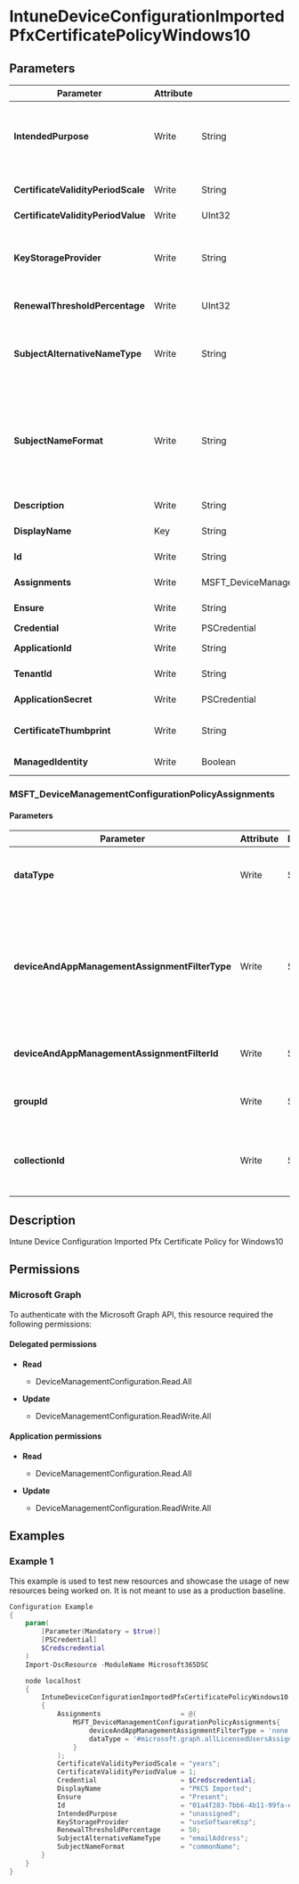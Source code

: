 ﻿# IntuneDeviceConfigurationImportedPfxCertificatePolicyWindows10

## Parameters

| Parameter | Attribute | DataType | Description | Allowed Values |
| --- | --- | --- | --- | --- |
| **IntendedPurpose** | Write | String | Intended Purpose of the Certificate Profile - which could be Unassigned, SmimeEncryption, SmimeSigning etc. Possible values are: unassigned, smimeEncryption, smimeSigning, vpn, wifi. | `unassigned`, `smimeEncryption`, `smimeSigning`, `vpn`, `wifi` |
| **CertificateValidityPeriodScale** | Write | String | Scale for the Certificate Validity Period. Possible values are: days, months, years. | `days`, `months`, `years` |
| **CertificateValidityPeriodValue** | Write | UInt32 | Value for the Certificate Validity Period | |
| **KeyStorageProvider** | Write | String | Key Storage Provider (KSP). Possible values are: useTpmKspOtherwiseUseSoftwareKsp, useTpmKspOtherwiseFail, usePassportForWorkKspOtherwiseFail, useSoftwareKsp. | `useTpmKspOtherwiseUseSoftwareKsp`, `useTpmKspOtherwiseFail`, `usePassportForWorkKspOtherwiseFail`, `useSoftwareKsp` |
| **RenewalThresholdPercentage** | Write | UInt32 | Certificate renewal threshold percentage. Valid values 1 to 99 | |
| **SubjectAlternativeNameType** | Write | String | Certificate Subject Alternative Name Type. Possible values are: none, emailAddress, userPrincipalName, customAzureADAttribute, domainNameService, universalResourceIdentifier. | `none`, `emailAddress`, `userPrincipalName`, `customAzureADAttribute`, `domainNameService`, `universalResourceIdentifier` |
| **SubjectNameFormat** | Write | String | Certificate Subject Name Format. Possible values are: commonName, commonNameIncludingEmail, commonNameAsEmail, custom, commonNameAsIMEI, commonNameAsSerialNumber, commonNameAsAadDeviceId, commonNameAsIntuneDeviceId, commonNameAsDurableDeviceId. | `commonName`, `commonNameIncludingEmail`, `commonNameAsEmail`, `custom`, `commonNameAsIMEI`, `commonNameAsSerialNumber`, `commonNameAsAadDeviceId`, `commonNameAsIntuneDeviceId`, `commonNameAsDurableDeviceId` |
| **Description** | Write | String | Admin provided description of the Device Configuration. | |
| **DisplayName** | Key | String | Admin provided name of the device configuration. | |
| **Id** | Write | String | The unique identifier for an entity. Read-only. | |
| **Assignments** | Write | MSFT_DeviceManagementConfigurationPolicyAssignments[] | Represents the assignment to the Intune policy. | |
| **Ensure** | Write | String | Present ensures the policy exists, absent ensures it is removed. | `Present`, `Absent` |
| **Credential** | Write | PSCredential | Credentials of the Admin | |
| **ApplicationId** | Write | String | Id of the Azure Active Directory application to authenticate with. | |
| **TenantId** | Write | String | Id of the Azure Active Directory tenant used for authentication. | |
| **ApplicationSecret** | Write | PSCredential | Secret of the Azure Active Directory tenant used for authentication. | |
| **CertificateThumbprint** | Write | String | Thumbprint of the Azure Active Directory application's authentication certificate to use for authentication. | |
| **ManagedIdentity** | Write | Boolean | Managed ID being used for authentication. | |

### MSFT_DeviceManagementConfigurationPolicyAssignments

#### Parameters

| Parameter | Attribute | DataType | Description | Allowed Values |
| --- | --- | --- | --- | --- |
| **dataType** | Write | String | The type of the target assignment. | `#microsoft.graph.groupAssignmentTarget`, `#microsoft.graph.allLicensedUsersAssignmentTarget`, `#microsoft.graph.allDevicesAssignmentTarget`, `#microsoft.graph.exclusionGroupAssignmentTarget`, `#microsoft.graph.configurationManagerCollectionAssignmentTarget` |
| **deviceAndAppManagementAssignmentFilterType** | Write | String | The type of filter of the target assignment i.e. Exclude or Include. Possible values are:none, include, exclude. | `none`, `include`, `exclude` |
| **deviceAndAppManagementAssignmentFilterId** | Write | String | The Id of the filter for the target assignment. | |
| **groupId** | Write | String | The group Id that is the target of the assignment. | |
| **collectionId** | Write | String | The collection Id that is the target of the assignment.(ConfigMgr) | |


## Description

Intune Device Configuration Imported Pfx Certificate Policy for Windows10

## Permissions

### Microsoft Graph

To authenticate with the Microsoft Graph API, this resource required the following permissions:

#### Delegated permissions

- **Read**

    - DeviceManagementConfiguration.Read.All

- **Update**

    - DeviceManagementConfiguration.ReadWrite.All

#### Application permissions

- **Read**

    - DeviceManagementConfiguration.Read.All

- **Update**

    - DeviceManagementConfiguration.ReadWrite.All

## Examples

### Example 1

This example is used to test new resources and showcase the usage of new resources being worked on.
It is not meant to use as a production baseline.

```powershell
Configuration Example
{
    param(
        [Parameter(Mandatory = $true)]
        [PSCredential]
        $Credscredential
    )
    Import-DscResource -ModuleName Microsoft365DSC

    node localhost
    {
        IntuneDeviceConfigurationImportedPfxCertificatePolicyWindows10 'Example'
        {
            Assignments                    = @(
                MSFT_DeviceManagementConfigurationPolicyAssignments{
                    deviceAndAppManagementAssignmentFilterType = 'none'
                    dataType = '#microsoft.graph.allLicensedUsersAssignmentTarget'
                }
            );
            CertificateValidityPeriodScale = "years";
            CertificateValidityPeriodValue = 1;
            Credential                     = $Credscredential;
            DisplayName                    = "PKCS Imported";
            Ensure                         = "Present";
            Id                             = "01a4f283-7bb6-4b11-99fa-e56826d986d0";
            IntendedPurpose                = "unassigned";
            KeyStorageProvider             = "useSoftwareKsp";
            RenewalThresholdPercentage     = 50;
            SubjectAlternativeNameType     = "emailAddress";
            SubjectNameFormat              = "commonName";
        }
    }
}
```

